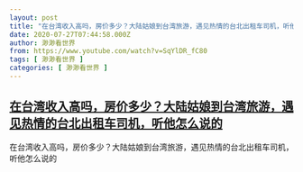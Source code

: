 ```yaml
---
layout: post
title: "在台湾收入高吗，房价多少？大陆姑娘到台湾旅游，遇见热情的台北出租车司机，听他怎么说的"
date: 2020-07-27T07:44:58.000Z
author: 渺渺看世界
from: https://www.youtube.com/watch?v=SqYlDR_fC80
tags: [ 渺渺看世界 ]
categories: [ 渺渺看世界 ]
---
```

<!--1595835898000-->
[在台湾收入高吗，房价多少？大陆姑娘到台湾旅游，遇见热情的台北出租车司机，听他怎么说的](https://www.youtube.com/watch?v=SqYlDR_fC80)
------

<div>
在台湾收入高吗，房价多少？大陆姑娘到台湾旅游，遇见热情的台北出租车司机，听他怎么说的
</div>
